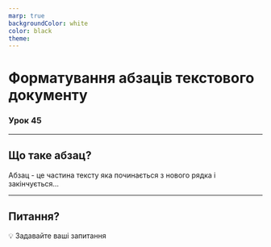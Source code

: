 ```yaml
---
marp: true
backgroundColor: white
color: black
theme:
---
```


# Форматування абзаців текстового документу

### Урок 45

---

## Що таке абзац?
Абзац - це частина тексту яка починається з нового рядка і закінчується...

---

## Питання?
💡 Задавайте ваші запитання
